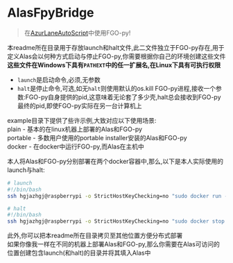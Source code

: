 # AlasFpyBridge

> 在[AzurLaneAutoScript](https://github.com/LmeSzinc/AzurLaneAutoScript)中使用FGO-py!  

本readme所在目录用于存放launch和halt文件,此二文件独立于FGO-py存在,用于定义Alas会以何种方式启动与停止FGO-py,你需要根据你自己的环境创建这些文件  
**这些文件在Windows下具有`PATHEXT`中的任一扩展名,在Linux下具有可执行权限**  

- `launch`是启动命令,必须,无参数  
- `halt`是停止命令,可选,如无`halt`则使用默认的os.kill FGO-py进程,接收一个参数:FGO-py自身提供的pid,这意味着无论套了多少壳,halt总会接收到FGO-py最终的pid,即使FGO-py实际在另一台计算机上  

example目录下提供了些许示例,大致对应以下使用场景:  
plain - 基本的在linux机器上部署的Alas和FGO-py  
portable - 多数用户使用的portable installer安装的Alas和FGO-py  
docker - 在docker中运行FGO-py,而Alas在主机中  

本人将Alas和FGO-py分别部署在两个docker容器中,那么,以下是本人实际使用的launch与halt:  

```bash
# launch
#!/bin/bash
ssh hgjazhgj@raspberrypi -o StrictHostKeyChecking=no "sudo docker run -v ~/hgjazhgj/FGO-py/FGO-py:/FGO-py --name fgo-py -e NO_COLOR=1 -i --rm hgjazhgj/fgo-py"

# halt
#!/bin/bash
ssh hgjazhgj@raspberrypi -o StrictHostKeyChecking=no "sudo docker stop fgo-py"
```

此外,你可以把本readme所在目录拷贝至其他位置方便分布式部署  
如果你像我一样在不同的机器上部署Alas和FGO-py,那么你需要在Alas可访问的位置创建包含launch(和halt)的目录并将其填入Alas中  
